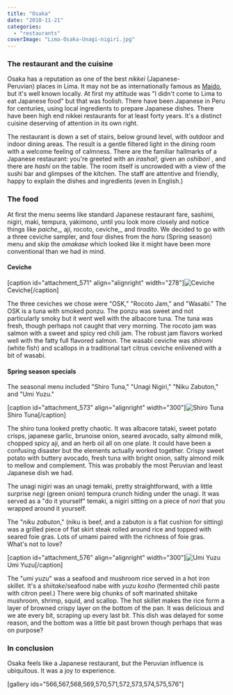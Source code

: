 ```yaml
---
title: "Osaka"
date: "2018-11-21"
categories: 
  - "restaurants"
coverImage: "Lima-Osaka-Unagi-nigiri.jpg"
---
```


### The restaurant and the cuisine

Osaka has a reputation as one of the best _nikkei_ (Japanese-Peruvian) places in Lima. It may not be as internationally famous as [Maido](https://waitwhatsthat.com/maido/), but it's well known locally. At first my attitude was "I didn't come to Lima to eat Japanese food" but that was foolish. There have been Japanese in Peru for centuries, using local ingredients to prepare Japanese dishes. There have been high end nikkei restaurants for at least forty years. It's a distinct cuisine deserving of attention in its own right.

The restaurant is down a set of stairs, below ground level, with outdoor and indoor dining areas. The result is a gentle filtered light in the dining room with a welcome feeling of calmness. There are the familiar hallmarks of a Japanese restaurant: you're greeted with an _irashai!,_ given an _oshibori_ , and there are _hashi_ on the table. The room itself is uncrowded with a view of the sushi bar and glimpses of the kitchen. The staff are attentive and friendly, happy to explain the dishes and ingredients (even in English.)

### The food

At first the menu seems like standard Japanese restaurant fare, sashimi, nigiri, maki, tempura, yakimono, until you look more closely and notice things like _paiche__, ají, rocoto, ceviche,_ and _tiradito_. We decided to go with a three ceviche sampler, and four dishes from the _haru_ (Spring season) menu and skip the _omakase_ which looked like it might have been more conventional than we had in mind.

#### Ceviche

\[caption id="attachment\_571" align="alignright" width="278"\]![Ceviche](images/Lima-Osaka-Ceviche-278x300.jpg) Ceviche\[/caption\]

The three ceviches we chose were "OSK," "Rocoto Jam," and "Wasabi." The OSK is a tuna with smoked ponzu. The ponzu was sweet and not particularly smoky but it went well with the albacore tuna. The tuna was fresh, though perhaps not caught that very morning. The rocoto jam was salmon with a sweet and spicy red chili jam. The robust jam flavors worked well with the fatty full flavored salmon. The wasabi ceviche was _shiromi_ (white fish) and scallops in a traditional tart citrus ceviche enlivened with a bit of wasabi.

#### Spring season specials

The seasonal menu included "Shiro Tuna," "Unagi Nigiri," "Niku Zabuton," and "Umi Yuzu."

\[caption id="attachment\_573" align="alignright" width="300"\]![Shiro Tuna](images/Lima-Osaka-Shiro-Tuna-300x192.jpg) Shiro Tuna\[/caption\]

The shiro tuna looked pretty chaotic. It was albacore tataki, sweet potato crisps, japanese garlic, brunoise onion, seared avocado, salty almond milk, chopped spicy ají, and an herb oil all on one plate. It could have been a confusing disaster but the elements actually worked together. Crispy sweet potato with buttery avocado, fresh tuna with bright onion, salty almond milk to mellow and complement. This was probably the most Peruvian and least Japanese dish we had.

The unagi nigiri was an unagi temaki, pretty straightforward, with a little surprise _negi_ (green onion) tempura crunch hiding under the unagi. It was served as a "do it yourself" temaki, a nigiri sitting on a piece of _nori_ that you wrapped around it yourself.

The "_niku zabuton_," (niku is beef, and a zabuton is a flat cushion for sitting) was a grilled piece of flat skirt steak rolled around rice and topped with seared foie gras. Lots of umami paired with the richness of foie gras. What's not to love?

\[caption id="attachment\_576" align="alignright" width="300"\]![Umi Yuzu](images/Lima-Osaka-Umi-Yuzu-300x185.jpg) Umi Yuzu\[/caption\]

The "_umi yuzu_" was a seafood and mushroom rice served in a hot iron skillet. It's a _shiitake_/seafood nabe with _yuzu kosho_ (fermented chili paste with citron peel.) There were big chunks of soft marinated shiitake mushroom, shrimp, squid, and scallop. The hot skillet makes the rice form a layer of browned crispy layer on the bottom of the pan. It was delicious and we ate every bit, scraping up every last bit. This dish was delayed for some reason, and the bottom was a little bit past brown though perhaps that was on purpose?

### In conclusion

Osaka feels like a Japanese restaurant, but the Peruvian influence is ubiquitous. It was a joy to experience.

\[gallery ids="566,567,568,569,570,571,572,573,574,575,576"\]
